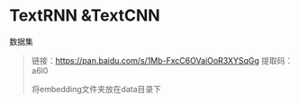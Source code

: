 # TextRNN &TextCNN

数据集

> 链接：https://pan.baidu.com/s/1Mb-FxcC6OVaiOoR3XYSqGg 
> 提取码：a6l0
>
> 将embedding文件夹放在data目录下